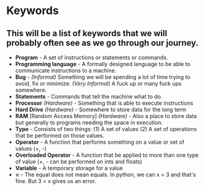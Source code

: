 # Keywords

## This will be a list of keywords that we will probably often see as we go through our journey.



* **Program** - A set of instructions or statements or commands.
* **Programming language** - A formally designed language to be able to communicate instructions to a machine.
* **Bug** - *(Informal)* Something we will be spending a lot of time trying to avoid, fix or minimize.
*(Very Informal)* A fuck up or many fuck ups somewhere.
* **Statements** - Commands that tell the machine what to do.
* **Processor** *(Hardware)* - Something that is able to execute instructions
* **Hard Drive** *(Hardware)* - Somewhere to store data for the long term
* **RAM** [Random Access Memory] *(Hardware)* - Also a place to store data but generally to programs needing the space in execution.
* **Type** - Consists of two things: (1) A set of values (2) A set of operations that be performed on those values.
* **Operator** - A function that performs something on a value or set of values (+, -)
* **Overloaded Operator** - A function that be applied to more than one type of value (+, - can be performed on ints and floats)
* **Variable** - A temporary storage for a value
* **=** - The equal does not mean equals. In python, we can x = 3 and that's fine. But 3 = x gives us an error.